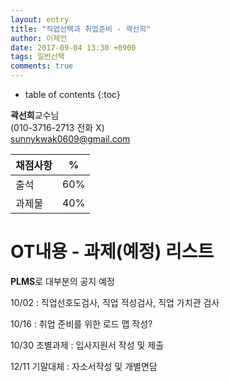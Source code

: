 ```yaml
---
layout: entry
title: "직업선택과 취업준비 - 곽선희"
author: 이제언
date: 2017-09-04 13:30 +0900
tags: 일반선택
comments: true
--- 
```

* table of contents
{:toc}

**곽선희**교수님  
(010-3716-2713 전화 X)  
sunnykwak0609@gmail.com  

| 채점사항 | % |
|---------|---|
|  출석   | 60% |
|  과제물  | 40% |

# OT내용 - 과제(예정) 리스트

**PLMS**로 대부분의 공지 예정

10/02 : 직업선호도검사, 직업 적성검사, 직업 가치관 검사

10/16 : 취업 준비를 위한 로드 맵 작성?

10/30 조별과제 : 입사지원서 작성 및 제출

12/11 기말대체 : 자소서작성 및 개별면담


